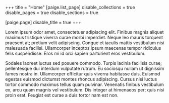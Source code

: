 +++
title = "Home"
[paige.list_page]
disable_collections = true
disable_pages = true
disable_sections = true

[paige.page]
disable_title = true
+++

Lorem ipsum odor amet, consectetuer adipiscing elit. Finibus magnis aliquet maximus tristique viverra curae morbi imperdiet. Neque leo mauris torquent praesent at; pretium velit adipiscing. Congue et iaculis mattis vestibulum nisi malesuada facilisi. Ullamcorper inceptos ipsum maecenas tempor ridiculus felis suspendisse. Eros mi id orci sapien parturient eros vestibulum.

Sodales laoreet luctus sed posuere commodo. Turpis lacinia facilisis curae; pellentesque dui interdum vulputate rutrum. Eu sociosqu nullam ut dignissim fames nostra in. Ullamcorper efficitur quis viverra habitasse duis. Euismod egestas euismod dictumst montes rhoncus adipiscing. Cursus nisi luctus tortor commodo maximus tellus quam pulvinar. Venenatis finibus vestibulum ex, arcu quam magnis vel vestibulum. Dis integer at himenaeos per; quis nisi proin erat. Feugiat est curae a duis tortor nam est non.